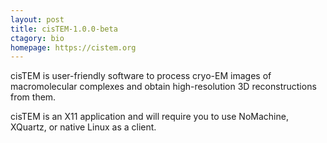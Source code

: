 ```yaml
---
layout: post
title: cisTEM-1.0.0-beta
ctagory: bio
homepage: https://cistem.org
---
```

cisTEM is user-friendly software to process cryo-EM images of macromolecular complexes and obtain high-resolution 3D reconstructions from them.

cisTEM is an X11 application and will require you to use NoMachine, XQuartz, or native Linux as a client.
